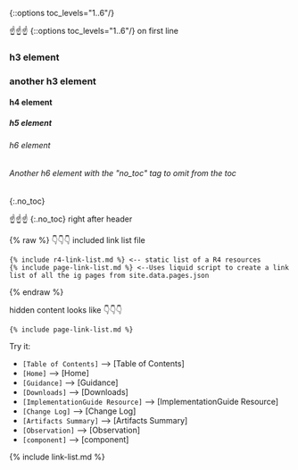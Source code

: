 {::options toc_levels="1..6"/}

☝️☝️☝️ \{\:\:options toc_levels="1..6"/\} on first line

### h3 element

<span class="glyphicon glyphicon-ok-circle"></span>


<span class="glyphicon glyphicon-ok-circle" style="color: #ff0000;"></span>

###  another h3 element

#### h4 element

##### h5 element

###### h6 element

###### Another h6 element with the "no_toc" tag to omit from the toc
{:.no_toc}

☝️☝️☝️  \{\:.no_toc\} right after header

{% raw %}
👇👇👇 included link list file 
~~~
{% include r4-link-list.md %} <-- static list of a R4 resources
{% include page-link-list.md %} <--Uses liquid script to create a link list of all the ig pages from site.data.pages.json  
~~~
{% endraw %}

hidden content looks like 👇👇👇
~~~
{% include page-link-list.md %}
~~~


Try it:

- `[Table of Contents]` --> [Table of Contents]
- `[Home]` --> [Home]
- `[Guidance]` --> [Guidance]
- `[Downloads]` --> [Downloads]
- `[ImplementationGuide Resource]` --> [ImplementationGuide Resource]
- `[Change Log]` --> [Change Log]
- `[Artifacts Summary]` --> [Artifacts Summary]
- `[Observation]` --> [Observation]
- `[component]` --> [component]


{% include link-list.md %}

